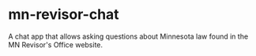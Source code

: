 # mn-revisor-chat
A chat app that allows asking questions about Minnesota law found in the MN Revisor's Office website.
